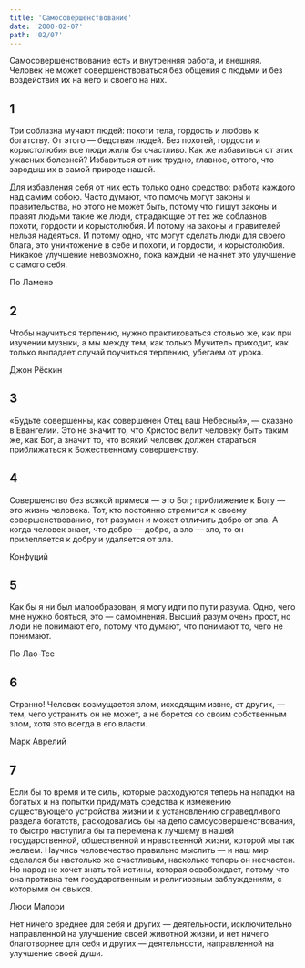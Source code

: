 ```yaml
---
title: 'Самосовершенствование'
date: '2000-02-07'
path: '02/07'
---
```


Самосовершенствование есть и внутренняя работа, и внешняя. Человек не может совершенствоваться без общения с людьми и без воздействия их на него и своего на них.
<!-- {.intro} -->

## 1

Три соблазна мучают людей: похоти тела, гордость и любовь к богатству. От этого — бедствия людей. Без похотей, гордости и корыстолюбия все люди жили бы счастливо. Как же избавиться от этих ужасных болезней? Избавиться от них трудно, главное, оттого, что зародыш их в самой природе нашей.

Для избавления себя от них есть только одно средство: работа каждого над самим собою. Часто думают, что помочь могут законы и правительства, но этого не может быть, потому что пишут законы и правят людьми такие же люди, страдающие от тех же соблазнов похоти, гордости и корыстолюбия. И потому на законы и правителей нельзя надеяться. И потому одно, что могут сделать люди для своего блага, это уничтожение в себе и похоти, и гордости, и корыстолюбия. Никакое улучшение невозможно, пока каждый не начнет это улучшение с самого себя.

По Ламенэ
<!-- {.source} -->

## 2

Чтобы научиться терпению, нужно практиковаться столько же, как при изучении музыки, а мы между тем, как только Мучитель приходит, как только выпадает случай поучиться терпению, убегаем от урока.

Джон Рёскин
<!-- {.source} -->

## 3

«Будьте совершенны, как совершенен Отец ваш Небесный», — сказано в Евангелии. Это не значит то, что Христос велит человеку быть таким же, как Бог, а значит то, что всякий человек должен стараться приближаться к Божественному совершенству.

## 4

Совершенство без всякой примеси — это Бог; приближение к Богу — это жизнь человека. Тот, кто постоянно стремится к своему совершенствованию, тот разумен и может отличить добро от зла. А когда человек знает, что добро — добро, а зло — зло, то он прилепляется к добру и удаляется от зла.

Конфуций
<!-- {.source} -->

## 5

Как бы я ни был малообразован, я могу идти по пути разума. Одно, чего мне нужно бояться, это — самомнения. Высший разум очень прост, но люди не понимают его, потому что думают, что понимают то, чего не понимают.

По Лао-Тсе
<!-- {.source} -->

## 6

Странно! Человек возмущается злом, исходящим извне, от других, — тем, чего устранить он не может, а не борется со своим собственным злом, хотя это всегда в его власти.

Марк Аврелий
<!-- {.source} -->

## 7

Если бы то время и те силы, которые расходуются теперь на нападки на богатых и на попытки придумать средства к изменению существующего устройства жизни и к установлению справедливого раздела богатств, расходовались бы на дело самоусовершенствования, то быстро наступила бы та перемена к лучшему в нашей государственной, общественной и нравственной жизни, которой мы так желаем. Научись человечество правильно мыслить — и наш мир сделался бы настолько же счастливым, насколько теперь он несчастен. Но народ не хочет знать той истины, которая освобождает, потому что она противна тем государственным и религиозным заблуждениям, с которыми он свыкся.

Люси Малори
<!-- {.source} -->

Нет ничего вреднее для себя и других — деятельности, исключительно направленной на улучшение своей животной жизни, и нет ничего благотворнее для себя и других — деятельности, направленной на улучшение своей души.
<!-- {.conclusion} -->

